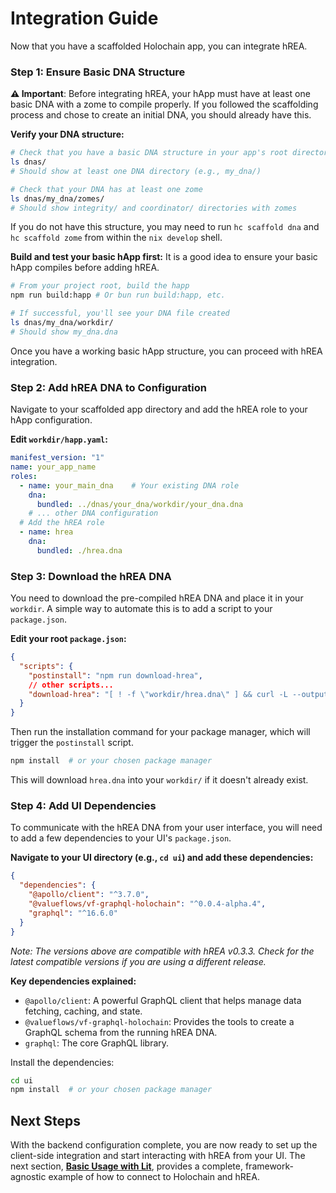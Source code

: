 # Integration Guide

Now that you have a scaffolded Holochain app, you can integrate hREA.

### Step 1: Ensure Basic DNA Structure

**⚠️ Important**: Before integrating hREA, your hApp must have at least one basic DNA with a zome to compile properly. If you followed the scaffolding process and chose to create an initial DNA, you should already have this.

**Verify your DNA structure:**
```bash
# Check that you have a basic DNA structure in your app's root directory
ls dnas/
# Should show at least one DNA directory (e.g., my_dna/)

# Check that your DNA has at least one zome
ls dnas/my_dna/zomes/
# Should show integrity/ and coordinator/ directories with zomes
```

If you do not have this structure, you may need to run `hc scaffold dna` and `hc scaffold zome` from within the `nix develop` shell.

**Build and test your basic hApp first:**
It is a good idea to ensure your basic hApp compiles before adding hREA.
```bash
# From your project root, build the happ
npm run build:happ # Or bun run build:happ, etc.

# If successful, you'll see your DNA file created
ls dnas/my_dna/workdir/
# Should show my_dna.dna
```
Once you have a working basic hApp structure, you can proceed with hREA integration.

### Step 2: Add hREA DNA to Configuration

Navigate to your scaffolded app directory and add the hREA role to your hApp configuration.

**Edit `workdir/happ.yaml`:**
```yaml
manifest_version: "1"
name: your_app_name
roles:
  - name: your_main_dna    # Your existing DNA role
    dna:
      bundled: ../dnas/your_dna/workdir/your_dna.dna
    # ... other DNA configuration
  # Add the hREA role
  - name: hrea
    dna:
      bundled: ./hrea.dna
```

### Step 3: Download the hREA DNA

You need to download the pre-compiled hREA DNA and place it in your `workdir`. A simple way to automate this is to add a script to your `package.json`.

**Edit your root `package.json`:**
```json
{
  "scripts": {
    "postinstall": "npm run download-hrea",
    // other scripts...
    "download-hrea": "[ ! -f \"workdir/hrea.dna\" ] && curl -L --output workdir/hrea.dna https://github.com/h-REA/hREA/releases/download/happ-0.3.3-beta/hrea.dna; exit 0"
  }
}
```

Then run the installation command for your package manager, which will trigger the `postinstall` script.
```bash
npm install  # or your chosen package manager
```
This will download `hrea.dna` into your `workdir/` if it doesn't already exist.

### Step 4: Add UI Dependencies

To communicate with the hREA DNA from your user interface, you will need to add a few dependencies to your UI's `package.json`.

**Navigate to your UI directory (e.g., `cd ui`) and add these dependencies:**
```json
{
  "dependencies": {
    "@apollo/client": "^3.7.0",
    "@valueflows/vf-graphql-holochain": "^0.0.4-alpha.4",
    "graphql": "^16.6.0"
  }
}
```
*Note: The versions above are compatible with hREA v0.3.3. Check for the latest compatible versions if you are using a different release.*

**Key dependencies explained:**
- `@apollo/client`: A powerful GraphQL client that helps manage data fetching, caching, and state.
- `@valueflows/vf-graphql-holochain`: Provides the tools to create a GraphQL schema from the running hREA DNA.
- `graphql`: The core GraphQL library.

Install the dependencies:
```bash
cd ui
npm install  # or your chosen package manager
```

## Next Steps

With the backend configuration complete, you are now ready to set up the client-side integration and start interacting with hREA from your UI. The next section, **[Basic Usage with Lit](basic-usage-lit.md)**, provides a complete, framework-agnostic example of how to connect to Holochain and hREA. 